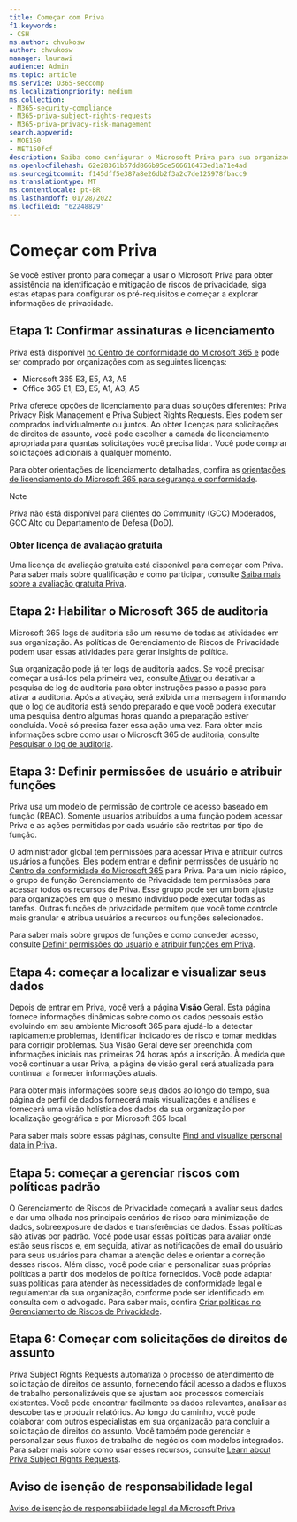 ```yaml
---
title: Começar com Priva
f1.keywords:
- CSH
ms.author: chvukosw
author: chvukosw
manager: laurawi
audience: Admin
ms.topic: article
ms.service: O365-seccomp
ms.localizationpriority: medium
ms.collection:
- M365-security-compliance
- M365-priva-subject-rights-requests
- M365-priva-privacy-risk-management
search.appverid:
- MOE150
- MET150fcf
description: Saiba como configurar o Microsoft Priva para sua organização, definir funções e permissões e configurar configurações importantes.
ms.openlocfilehash: 62e28361b57dd866b95ce566616473ed1a71e4ad
ms.sourcegitcommit: f145dff5e387a8e26db2f3a2c7de125978fbacc9
ms.translationtype: MT
ms.contentlocale: pt-BR
ms.lasthandoff: 01/28/2022
ms.locfileid: "62248829"
---
```

# <a name="get-started-with-priva"></a>Começar com Priva

Se você estiver pronto para começar a usar o Microsoft Priva para obter assistência na identificação e mitigação de riscos de privacidade, siga estas etapas para configurar os pré-requisitos e começar a explorar informações de privacidade.

## <a name="step-1-confirm-subscriptions-and-licensing"></a>Etapa 1: Confirmar assinaturas e licenciamento

Priva está disponível [no Centro de conformidade do Microsoft 365 e](https://compliance.microsoft.com/) pode ser comprado por organizações com as seguintes licenças:

- Microsoft 365 E3, E5, A3, A5
- Office 365 E1, E3, E5, A1, A3, A5

Priva oferece opções de licenciamento para duas soluções diferentes: Priva Privacy Risk Management e Priva Subject Rights Requests. Eles podem ser comprados individualmente ou juntos. Ao obter licenças para solicitações de direitos de assunto, você pode escolher a camada de licenciamento apropriada para quantas solicitações você precisa lidar. Você pode comprar solicitações adicionais a qualquer momento.

Para obter orientações de licenciamento detalhadas, confira as [orientações de licenciamento do Microsoft 365 para segurança e conformidade](/office365/servicedescriptions/microsoft-365-service-descriptions/microsoft-365-tenantlevel-services-licensing-guidance/microsoft-365-security-compliance-licensing-guidance#privacy-management).

> [!Note]
> Priva não está disponível para clientes do Community (GCC) Moderados, GCC Alto ou Departamento de Defesa (DoD).

### <a name="get-free-trial-license"></a>Obter licença de avaliação gratuita

Uma licença de avaliação gratuita está disponível para começar com Priva. Para saber mais sobre qualificação e como participar, consulte [Saiba mais sobre a avaliação gratuita Priva](priva-trial.md).

## <a name="step-2-enable-the-microsoft-365-audit-log"></a>Etapa 2: Habilitar o Microsoft 365 de auditoria

Microsoft 365 logs de auditoria são um resumo de todas as atividades em sua organização. As políticas de Gerenciamento de Riscos de Privacidade podem usar essas atividades para gerar insights de política.

Sua organização pode já ter logs de auditoria aados. Se você precisar começar a usá-los pela primeira vez, consulte [Ativar](/microsoft-365/compliance/turn-audit-log-search-on-or-off) ou desativar a pesquisa de log de auditoria para obter instruções passo a passo para ativar a auditoria. Após a ativação, será exibida uma mensagem informando que o log de auditoria está sendo preparado e que você poderá executar uma pesquisa dentro algumas horas quando a preparação estiver concluída. Você só precisa fazer essa ação uma vez. Para obter mais informações sobre como usar o Microsoft 365 de auditoria, consulte [Pesquisar o log de auditoria](/microsoft-365/compliance/search-the-audit-log-in-security-and-compliance).

## <a name="step-3-set-user-permissions-and-assign-roles"></a>Etapa 3: Definir permissões de usuário e atribuir funções

Priva usa um modelo de permissão de controle de acesso baseado em função (RBAC). Somente usuários atribuídos a uma função podem acessar Priva e as ações permitidas por cada usuário são restritas por tipo de função.

O administrador global tem permissões para acessar Priva e atribuir outros usuários a funções. Eles podem entrar e definir permissões de [usuário no Centro de conformidade do Microsoft 365](https://compliance.microsoft.com/) para Priva. Para um início rápido, o grupo de função Gerenciamento de Privacidade tem permissões para acessar todos os recursos de Priva. Esse grupo pode ser um bom ajuste para organizações em que o mesmo indivíduo pode executar todas as tarefas. Outras funções de privacidade permitem que você tome controle mais granular e atribua usuários a recursos ou funções selecionados.

Para saber mais sobre grupos de funções e como conceder acesso, consulte [Definir permissões do usuário e atribuir funções em Priva](priva-permissions.md).

## <a name="step-4-start-finding-and-visualizing-your-data"></a>Etapa 4: começar a localizar e visualizar seus dados

Depois de entrar em Priva, você verá a página **Visão** Geral. Esta página fornece informações dinâmicas sobre como os dados pessoais estão evoluindo em seu ambiente Microsoft 365 para ajudá-lo a detectar rapidamente problemas, identificar indicadores de risco e tomar medidas para corrigir problemas. Sua Visão Geral deve ser preenchida com informações iniciais nas primeiras 24 horas após a inscrição. À medida que você continuar a usar Priva, a página de visão geral será atualizada para continuar a fornecer informações atuais.

Para obter mais informações sobre seus dados ao longo do  tempo, sua página de perfil de dados fornecerá mais visualizações e análises e fornecerá uma visão holística dos dados da sua organização por localização geográfica e por Microsoft 365 local.

Para saber mais sobre essas páginas, consulte [Find and visualize personal data in Priva](priva-data-profile.md).

## <a name="step-5-start-managing-risks-with-default-policies"></a>Etapa 5: começar a gerenciar riscos com políticas padrão

O Gerenciamento de Riscos de Privacidade começará a avaliar seus dados e dar uma olhada nos principais cenários de risco para minimização de dados, sobreexposure de dados e transferências de dados. Essas políticas são ativas por padrão. Você pode usar essas políticas para avaliar onde estão seus riscos e, em seguida, ativar as notificações de email do usuário para seus usuários para chamar a atenção deles e orientar a correção desses riscos. Além disso, você pode criar e personalizar suas próprias políticas a partir dos modelos de política fornecidos. Você pode adaptar suas políticas para atender às necessidades de conformidade legal e regulamentar da sua organização, conforme pode ser identificado em consulta com o advogado. Para saber mais, confira [Criar políticas no Gerenciamento de Riscos de Privacidade](risk-management-policies.md).

## <a name="step-6-get-started-with-subject-rights-requests"></a>Etapa 6: Começar com solicitações de direitos de assunto

Priva Subject Rights Requests automatiza o processo de atendimento de solicitação de direitos de assunto, fornecendo fácil acesso a dados e fluxos de trabalho personalizáveis que se ajustam aos processos comerciais existentes. Você pode encontrar facilmente os dados relevantes, analisar as descobertas e produzir relatórios. Ao longo do caminho, você pode colaborar com outros especialistas em sua organização para concluir a solicitação de direitos do assunto. Você também pode gerenciar e personalizar seus fluxos de trabalho de negócios com modelos integrados. Para saber mais sobre como usar esses recursos, consulte [Learn about Priva Subject Rights Requests](subject-rights-requests.md).

## <a name="legal-disclaimer"></a>Aviso de isenção de responsabilidade legal

[Aviso de isenção de responsabilidade legal da Microsoft Priva](priva-disclaimer.md)
